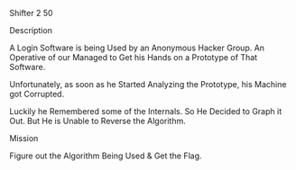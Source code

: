 Shifter 2
50

Description

A Login Software is being Used by an Anonymous Hacker Group. An Operative of our Managed to Get his Hands on a Prototype of That Software.

Unfortunately, as soon as he Started Analyzing the Prototype, his Machine got Corrupted.

Luckily he Remembered some of the Internals. So He Decided to Graph it Out. But He is Unable to Reverse the Algorithm.

Mission

Figure out the Algorithm Being Used & Get the Flag.
